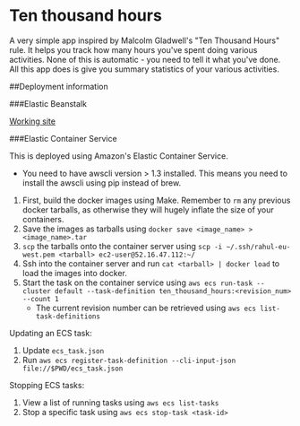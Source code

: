 Ten thousand hours
=================
A very simple app inspired by Malcolm Gladwell's "Ten Thousand Hours" rule. It
helps you track how many hours you've spent doing various activities. None of
this is automatic - you need to tell it what you've done. All this app does is
give you summary statistics of your various activities.


##Deployment information

###Elastic Beanstalk

[Working site](http://10k-hour-ebextension-d.elasticbeanstalk.com/)

###Elastic Container Service

This is deployed using Amazon's Elastic Container Service.
* You need to have awscli version > 1.3 installed. This means you need to
  install the awscli using pip instead of brew.

1. First, build the docker images using Make. Remember to `rm` any previous
   docker tarballs, as otherwise they will hugely inflate the size of your
   containers.
1. Save the images as tarballs using `docker save <image_name> >
   <image_name>.tar`
1. `scp` the tarballs onto the container server using `scp -i
   ~/.ssh/rahul-eu-west.pem <tarball> ec2-user@52.16.47.112:~/`
1. Ssh into the container server and run `cat <tarball> | docker load` to load
   the images into docker.
1. Start the task on the container service using `aws ecs run-task --cluster
   default --task-definition ten_thousand_hours:<revision_num> --count 1`
   * The current revision number can be retrieved using `aws ecs
     list-task-definitions`

Updating an ECS task:
1. Update `ecs_task.json`
1. Run `aws ecs register-task-definition --cli-input-json
   file://$PWD/ecs_task.json`

Stopping ECS tasks:
1. View a list of running tasks using `aws ecs list-tasks`
1. Stop a specific task using `aws ecs stop-task <task-id>`
